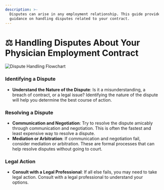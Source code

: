 ```yaml
---
description: >-
  Disputes can arise in any employment relationship. This guide provides
  guidance on handling disputes related to your contract.
---
```


# ⚖ Handling Disputes About Your Physician Employment Contract



![Dispute Handling Flowchart](https://showme.redstarplugin.com/s/O2QdB6K1)

### Identifying a Dispute

* **Understand the Nature of the Dispute**: Is it a misunderstanding, a breach of contract, or a legal issue? Identifying the nature of the dispute will help you determine the best course of action.

### Resolving a Dispute

* **Communication and Negotiation**: Try to resolve the dispute amicably through communication and negotiation. This is often the fastest and least expensive way to resolve a dispute.
* **Mediation or Arbitration**: If communication and negotiation fail, consider mediation or arbitration. These are formal processes that can help resolve disputes without going to court.

### Legal Action

* **Consult with a Legal Professional**: If all else fails, you may need to take legal action. Consult with a legal professional to understand your options.
